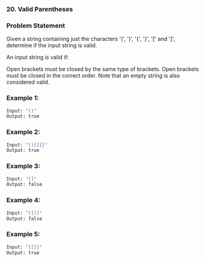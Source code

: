 ### 20. Valid Parentheses

### Problem Statement
Given a string containing just the characters '(', ')', '{', '}', '[' and ']', determine if the input string is valid.

An input string is valid if:

Open brackets must be closed by the same type of brackets.
Open brackets must be closed in the correct order.
Note that an empty string is also considered valid.

### Example 1:
```bash
Input: "()"
Output: true
```

### Example 2:
```bash
Input: "()[]{}"
Output: true
```

### Example 3:
```bash
Input: "(]"
Output: false
```

### Example 4:
```bash
Input: "([)]"
Output: false
```

### Example 5:
```bash
Input: "{[]}"
Output: true
```